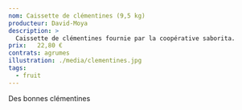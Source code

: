 ```yaml
---
nom: Caissette de clémentines (9,5 kg) 
producteur: David-Moya
description: >
  Caissette de clémentines fournie par la coopérative saborita.
prix:   22,80 €
contrats: agrumes
illustration: ./media/clementines.jpg
tags: 
  - fruit
---
```


Des bonnes clémentines